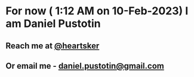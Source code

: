 # For now ( 1:12 AM on 10-Feb-2023) I am Daniel Pustotin
## Reach me at [@heartsker](https://t.me/heartsker)
## Or email me - daniel.pustotin@gmail.com
